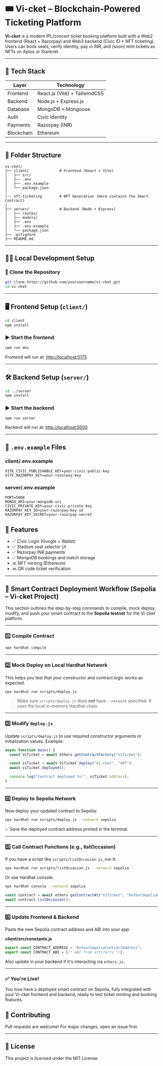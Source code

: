 # 🎟️ Vi-cket – Blockchain-Powered Ticketing Platform

**Vi-cket** is a modern IPL/concert ticket booking platform built with a Web2 frontend (React + Razorpay) and Web3 backend (Civic ID + NFT ticketing). Users can book seats, verify identity, pay in INR, and (soon) mint tickets as NFTs on Aptos or Starknet.

---

## 🧩 Tech Stack

| Layer       | Technology                     |
|-------------|--------------------------------|
| Frontend    | React.js (Vite) + TailwindCSS  |
| Backend     | Node.js + Express.js           |
| Database    | MongoDB + Mongoose             |
| Auth        | Civic Identity                 |
| Payments    | Razorpay (INR)                 |
| Blockchain  | Ethereum |

---

## 📁 Folder Structure

```
vi-cket/
├── client/              # Frontend (React + Vite)
│   ├── src/
│   ├── .env
│   ├── .env.example
│   └── package.json
|
|-- nft-ticketing        # NFT Generation (Here contains the Smart Contract)
|    
├── server/              # Backend (Node + Express)
│   ├── routes/
│   ├── models/
│   ├── .env
│   ├── .env.example
│   └── package.json
├── .gitignore
├── README.md
```

---

## 🧑‍💻 Local Development Setup

### 🔽 Clone the Repository

```bash
git clone https://github.com/yourusername/vi-cket.git
cd vi-cket
```

---

## 🖥️ Frontend Setup (`client/`)

```bash
cd client
npm install
```


### ▶️ Start the frontend

```bash
npm run dev
```

Frontend will run at: [http://localhost:5173](http://localhost:5173)

---

## 🛠️ Backend Setup (`server/`)

```bash
cd ../server
npm install
```


### ▶️ Start the backend

```bash
npm run server
```

Backend will run at: [http://localhost:5000](http://localhost:5000)

---


## 📖 `.env.example` Files

### client/.env.example

```env
VITE_CIVIC_PUBLISHABLE_KEY=your-civic-public-key
VITE_RAZORPAY_KEY=your-razorpay-key
```

### server/.env.example

```env
PORT=5000
MONGO_URI=your-mongodb-uri
CIVIC_PRIVATE_KEY=your-civic-private-key
RAZORPAY_KEY_ID=your-razorpay-key-id
RAZORPAY_KEY_SECRET=your-razorpay-secret
```


## 🧱 Features

- ✅ Civic Login (Google + Wallet)
- ✅ Stadium seat selector UI
- ✅ Razorpay INR payments
- ✅ MongoDB bookings and match storage
- 🔜 NFT minting (Ethereum)
- 🔜 QR code ticket verification

---


## 🚀 Smart Contract Deployment Workflow (Sepolia – Vi-cket Project)

This section outlines the step-by-step commands to compile, mock deploy, modify, and push your smart contract to the **Sepolia testnet** for the Vi-cket platform.

---

### 1️⃣ Compile Contract

```bash
npx hardhat compile
```

---

### 2️⃣ Mock Deploy on Local Hardhat Network

This helps you test that your constructor and contract logic works as expected.

```bash
npx hardhat run scripts/deploy.js
```

> Make sure `scripts/deploy.js` does **not** have `--network` specified. It uses the local in-memory Hardhat chain.

---

### 3️⃣ Modify `deploy.js`

Update `scripts/deploy.js` to use required constructor arguments or initialization values. Example:

```js
async function main() {
  const ViTicket = await ethers.getContractFactory("ViTicket");

  const viTicket = await ViTicket.deploy("Vi-cket", "VKT");
  await viTicket.deployed();

  console.log("Contract deployed to:", viTicket.address);
}
```

---

### 4️⃣ Deploy to Sepolia Network

Now deploy your updated contract to Sepolia:

```bash
npx hardhat run scripts/deploy.js --network sepolia
```

✅ Save the deployed contract address printed in the terminal.

---

### 5️⃣ Call Contract Functions (e.g., listOccasion)

If you have a script like `scripts/listOccasion.js`, run it:

```bash
npx hardhat run scripts/listOccasion.js --network sepolia
```

Or use Hardhat console:

```bash
npx hardhat console --network sepolia
```

```js
const contract = await ethers.getContractAt("ViTicket", "0xYourSepoliaContractAddress");
await contract.listOccasion();
```

---

### 6️⃣ Update Frontend & Backend

Paste the new Sepolia contract address and ABI into your app:

**client/src/constants.js**
```js
export const CONTRACT_ADDRESS = "0xYourSepoliaContractAddress";
export const CONTRACT_ABI = [/* ABI from artifacts */];
```

Also update in your backend if it's interacting via `ethers.js`.

---

### ✅ You're Live!

You now have a deployed smart contract on Sepolia, fully integrated with your Vi-cket frontend and backend, ready to test ticket minting and booking features.

## 🤝 Contributing

Pull requests are welcome! For major changes, open an issue first.

---

## 📄 License

This project is licensed under the MIT License.


